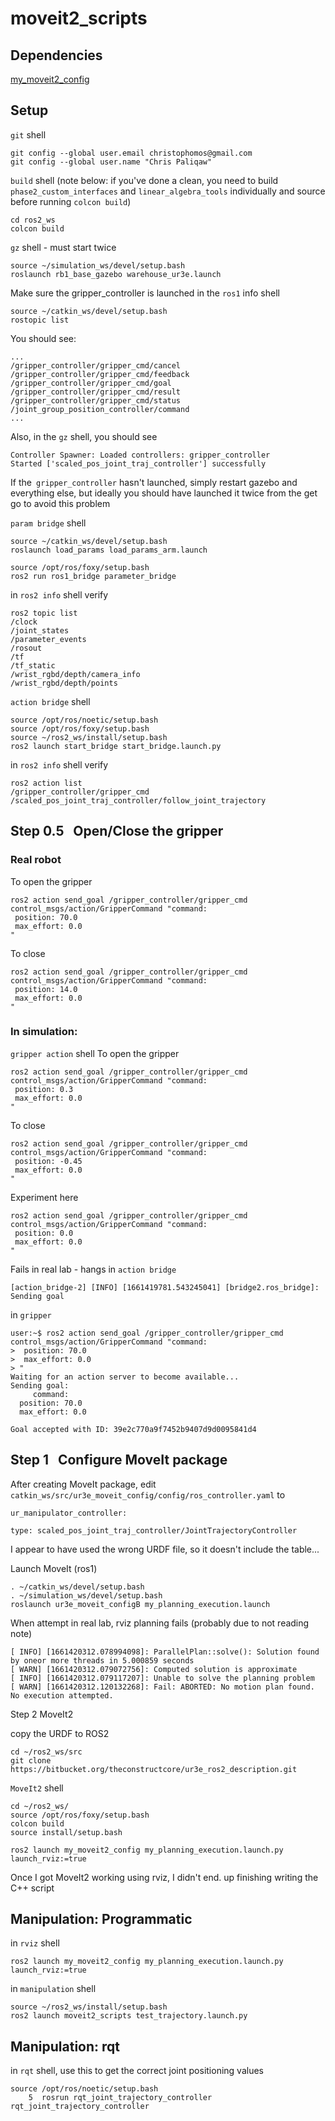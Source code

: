 # moveit2_scripts

## Dependencies

[my_moveit2_config](https://github.com/christophomos/my_moveit2_config)

## Setup

`git` shell
```
git config --global user.email christophomos@gmail.com
git config --global user.name "Chris Paliqaw"
```
`build` shell
(note below: if you've done a clean, you need to build `phase2_custom_interfaces` and `linear_algebra_tools` individually and source before running `colcon build`)
```
cd ros2_ws
colcon build
```
`gz` shell - must start twice
```
source ~/simulation_ws/devel/setup.bash
roslaunch rb1_base_gazebo warehouse_ur3e.launch
```
Make sure the gripper_controller is launched in the `ros1` info shell
```
source ~/catkin_ws/devel/setup.bash
rostopic list
```
You should see:
```
...
/gripper_controller/gripper_cmd/cancel
/gripper_controller/gripper_cmd/feedback
/gripper_controller/gripper_cmd/goal
/gripper_controller/gripper_cmd/result
/gripper_controller/gripper_cmd/status
/joint_group_position_controller/command
...
```
Also, in the `gz` shell, you should see
```
Controller Spawner: Loaded controllers: gripper_controller
Started ['scaled_pos_joint_traj_controller'] successfully
```
If the` gripper_controller` hasn't launched, simply restart gazebo and everything else, but ideally you should have launched it twice from the get go to avoid this problem


`param bridge` shell
```
source ~/catkin_ws/devel/setup.bash
roslaunch load_params load_params_arm.launch

source /opt/ros/foxy/setup.bash
ros2 run ros1_bridge parameter_bridge
```
in `ros2 info`  shell verify
```
ros2 topic list
/clock
/joint_states
/parameter_events
/rosout
/tf
/tf_static
/wrist_rgbd/depth/camera_info
/wrist_rgbd/depth/points
```

`action bridge` shell
```
source /opt/ros/noetic/setup.bash
source /opt/ros/foxy/setup.bash
source ~/ros2_ws/install/setup.bash
ros2 launch start_bridge start_bridge.launch.py
```
in `ros2 info`  shell verify
```
ros2 action list
/gripper_controller/gripper_cmd
/scaled_pos_joint_traj_controller/follow_joint_trajectory
```

## Step 0.5   Open/Close the gripper
### Real robot
To open the gripper
```
ros2 action send_goal /gripper_controller/gripper_cmd control_msgs/action/GripperCommand "command:
 position: 70.0
 max_effort: 0.0
"
```
To close
```
ros2 action send_goal /gripper_controller/gripper_cmd control_msgs/action/GripperCommand "command:
 position: 14.0
 max_effort: 0.0
"
```
### In simulation:
`gripper action` shell
To open the gripper
```
ros2 action send_goal /gripper_controller/gripper_cmd control_msgs/action/GripperCommand "command:
 position: 0.3
 max_effort: 0.0
"
```
To close
```
ros2 action send_goal /gripper_controller/gripper_cmd control_msgs/action/GripperCommand "command:
 position: -0.45
 max_effort: 0.0
"
```
Experiment here
```
ros2 action send_goal /gripper_controller/gripper_cmd control_msgs/action/GripperCommand "command:
 position: 0.0
 max_effort: 0.0
"
```
Fails in real lab - hangs
in `action bridge`
```
[action_bridge-2] [INFO] [1661419781.543245041] [bridge2.ros_bridge]: Sending goal
```
in `gripper`
```
user:~$ ros2 action send_goal /gripper_controller/gripper_cmd control_msgs/action/GripperCommand "command:
>  position: 70.0
>  max_effort: 0.0
> "
Waiting for an action server to become available...
Sending goal:
     command:
  position: 70.0
  max_effort: 0.0

Goal accepted with ID: 39e2c770a9f7452b9407d9d0095841d4
```
## Step 1   Configure MoveIt package
After creating MoveIt package, edit `catkin_ws/src/ur3e_moveit_config/config/ros_controller.yaml` to
```
ur_manipulator_controller:

type: scaled_pos_joint_traj_controller/JointTrajectoryController
```
I appear to have used the wrong URDF file, so it doesn't include the table...

Launch MoveIt (ros1)
```
. ~/catkin_ws/devel/setup.bash
. ~/simulation_ws/devel/setup.bash
roslaunch ur3e_moveit_configB my_planning_execution.launch

```

When attempt in real lab, rviz planning fails (probably due to not reading note)
```
[ INFO] [1661420312.078994098]: ParallelPlan::solve(): Solution found by oneor more threads in 5.000859 seconds
[ WARN] [1661420312.079072756]: Computed solution is approximate
[ INFO] [1661420312.079117207]: Unable to solve the planning problem
[ WARN] [1661420312.120132268]: Fail: ABORTED: No motion plan found. No execution attempted.
```
Step 2 MoveIt2

copy the URDF to ROS2
```
cd ~/ros2_ws/src
git clone https://bitbucket.org/theconstructcore/ur3e_ros2_description.git
```
`MoveIt2` shell
```
cd ~/ros2_ws/
source /opt/ros/foxy/setup.bash
colcon build
source install/setup.bash

ros2 launch my_moveit2_config my_planning_execution.launch.py launch_rviz:=true
```

Once I got MoveIt2 working using rviz, I didn't end. up finishing writing the C++ script

## Manipulation: Programmatic
in `rviz` shell
```
ros2 launch my_moveit2_config my_planning_execution.launch.py launch_rviz:=true
```
in `manipulation` shell
```
source ~/ros2_ws/install/setup.bash
ros2 launch moveit2_scripts test_trajectory.launch.py
```

## Manipulation: rqt
in `rqt` shell, use this to get the correct joint positioning values
```
source /opt/ros/noetic/setup.bash
    5  rosrun rqt_joint_trajectory_controller rqt_joint_trajectory_controller
```
